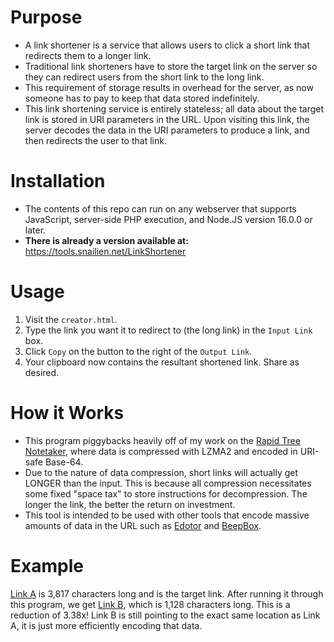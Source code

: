 # Purpose
 - A link shortener is a service that allows users to click a short link that redirects them to a longer link.
 - Traditional link shorteners have to store the target link on the server so they can redirect users from the short link to the long link.
 - This requirement of storage results in overhead for the server, as now someone has to pay to keep that data stored indefinitely.
 - This link shortening service is entirely stateless; all data about the target link is stored in URI parameters in the URL. Upon visiting this link, the server decodes the data in the URI parameters to produce a link, and then redirects the user to that link.

# Installation
 - The contents of this repo can run on any webserver that supports JavaScript, server-side PHP execution, and Node.JS version 16.0.0 or later.
 - **There is already a version available at:** https://tools.snailien.net/LinkShortener

# Usage
 1. Visit the `creator.html`.
 2. Type the link you want it to redirect to (the long link) in the `Input Link` box.
 3. Click `Copy` on the button to the right of the `Output Link`.
 4. Your clipboard now contains the resultant shortened link. Share as desired.

# How it Works
 - This program piggybacks heavily off of my work on the [Rapid Tree Notetaker](https://github.com/Snail51/Rapid-Tree-Note), where data is compressed with LZMA2 and encoded in URI-safe Base-64.
 - Due to the nature of data compression, short links will actually get LONGER than the input. This is because all compression necessitates some fixed "space tax" to store instructions for decompression. The longer the link, the better the return on investment.
 - This tool is intended to be used with other tools that encode massive amounts of data in the URL such as [Edotor](https://edotor.net/) and [BeepBox](https://www.beepbox.co/).

# Example
 [Link A](https://edotor.net/?engine=dot?engine=dot#%23%20Place%20the%20cursor%20inside%20%22graph%22%20to%20get%20some%20refactoring%20options%0A%0Adigraph%20%7B%0A%20%20%20%20root%20-%3E%20Combustion%0A%20%20%20%20root%20-%3E%20House%0A%20%20%20%20root%20-%3E%20Factory%0A%20%20%20%20root%20-%3E%20Nature%0A%20%20%20%20root%20-%3E%20Policy%0A%20%20%20%20root%20-%3E%20Infrastructure%0A%20%20%20%20Combustion%20-%3E%20Wood%0A%20%20%20%20Wood%20-%3E%20AdvWood%0A%20%20%20%20Combustion%20-%3E%20Coal%0A%20%20%20%20Coal%20-%3E%20AdvCoal%0A%20%20%20%20Coal%20-%3E%20Oil%0A%20%20%20%20Oil%20-%3E%20AdvOil%0A%20%20%20%20Oil%20-%3E%20NaturalGas%0A%20%20%20%20NaturalGas%20-%3E%20AdvGas%0A%20%20%20%20House%20-%3E%20Townhouse%0A%20%20%20%20Townhouse%20-%3E%20Apartment%0A%20%20%20%20NaturalGas%20-%3E%20Apartment%0A%20%20%20%20Oil%20-%3E%20Plastics%0A%20%20%20%20Infrastructure%20-%3E%20Recycling%0A%20%20%20%20Infrastructure%20-%3E%20Research1%0A%20%20%20%20Research1%20-%3E%20Research2%0A%20%20%20%20Factory%20-%3E%20Research2%0A%20%20%20%20Plastics%20-%3E%20Research2%0A%20%20%20%20Research2%20-%3E%20Research3%0A%20%20%20%20Electronics%20-%3E%20Research3%0A%20%20%20%20Recycling%20-%3E%20ChemicalRecycling%0A%20%20%20%20ChemicalRecycling%20-%3E%20EWasteRecycling%0A%20%20%20%20Plastics%20-%3E%20ChemicalRecycling%0A%20%20%20%20Electronics%20-%3E%20EWasteRecycling%0A%20%20%20%20Factory%20-%3E%20AdvFactory%0A%20%20%20%20AdvFactory%20-%3E%20OrganicFactory%0A%20%20%20%20AdvFactory%20-%3E%20Electronics%0A%20%20%20%20Nature%20-%3E%20Renewables%0A%20%20%20%20Factory%20-%3E%20Renewables%0A%20%20%20%20Renewables%20-%3E%20Wind%0A%20%20%20%20Wind%20-%3E%20LargeWind%0A%20%20%20%20LargeWind%20-%3E%20VerticalWind%0A%20%20%20%20Renewables%20-%3E%20Photovoltaics%0A%20%20%20%20Photovoltaics%20-%3E%20Solar%0A%20%20%20%20Solar%20-%3E%20ConcentratedSolar%0A%20%20%20%20Solar%20-%3E%20ModernSolar%0A%20%20%20%20Renewables%20-%3E%20Hydro%0A%20%20%20%20Hydro%20-%3E%20Dams%0A%20%20%20%20Hydro%20-%3E%20Wave%0A%20%20%20%20Electronics%20-%3E%20Wave%0A%20%20%20%20Renewables%20-%3E%20Geothermal%0A%20%20%20%20Geothermal%20-%3E%20DeepGeothermal%0A%20%20%20%20Infrastructure%20-%3E%20Nuclear%0A%20%20%20%20Electronics%20-%3E%20Nuclear%0A%20%20%20%20Nuclear%20-%3E%20Fission%0A%20%20%20%20Fission%20-%3E%20Uranium%0A%20%20%20%20Fission%20-%3E%20Thorium%0A%20%20%20%20Uranium%20-%3E%20Thorium%0A%20%20%20%20Nature%20-%3E%20Plants%0A%20%20%20%20Plants%20-%3E%20Trees%0A%20%20%20%20Plants%20-%3E%20PeatBog%0A%20%20%20%20Plants%20-%3E%20Biofuel%0A%20%20%20%20AdvOil%20-%3E%20Biofuel%0A%20%20%20%20Infrastructure%20-%3E%20DirectCarbonCapture%0A%20%20%20%20Electronics%20-%3E%20DirectCarbonCapture%0A%20%20%20%20Policy%20-%3E%20Subsidies%0A%20%20%20%20Policy%20-%3E%20Conservation%0A%20%20%20%20Conservation%20-%3E%20AquaticConservation%0A%20%20%20%20Policy%20-%3E%20Negawats%0A%20%20%20%20Infrastructure%20-%3E%20Distribution1%0A%20%20%20%20Distribution1%20-%3E%20Distribution2%0A%20%20%20%20Distribution2%20-%3E%20Distribution3%0A%20%20%20%20Plastics%20-%3E%20Distribution2%0A%20%20%20%20Electronics%20-%3E%20Distribution3%0A%20%20%20%20Trees%20-%3E%20Conservation%0A%20%20%20%20Biofuel%20-%3E%20OrganicFactory%0A%20%20%20%20Plastics%20-%3E%20VerticalWind%0A%20%20%20%20Plastics%20-%3E%20ModernSolar%0A%20%20%20%20Plants%20-%3E%20Algae%0A%20%20%20%20Nuclear%20-%3E%20Fusion%0A%20%20%20%20Fission%20-%3E%20Fusion%0A%20%20%20%20DirectCarbonCapture%20-%3E%20MethaneLandfill%0A%20%20%20%20Combustion%20-%3E%20Incineration%0A%20%20%20%20Recycling%20-%3E%20Incineration%0A%20%20%20%20Infrastructure%20-%3E%20ImprovedInsulation%0A%20%20%20%20House%20-%3E%20ImprovedInsulation%0A%20%20%20%20Oil%20-%3E%20ImprovedInsulation%0A%20%20%20%20Biofuel%20-%3E%20Corn%0A%20%20%20%20Biofuel%20-%3E%20Switchgrass%0A%20%20%20%20Rico%20-%3E%20Awesome%0A%20%20%20%20%0A%7D%0A) is 3,817 characters long and is the target link. After running it through this program, we get [Link B](https://snailien.net/tools/LinkShortener/unpack.php?enc=URI-B64&cmpr=LZMA2&data=3YCAgIJpjoCAgICAgID0va1gcTVP_53KII-eOPvXC8WQNzba83xcxPIL6QWA8bIaQ51rLD7-hYoarx_zbZj14uu0VARtddpygRCepQvwrzMv5H5nMZSjNzNJ_ViPA-tO0LUrWrPMXA2IIMg_EZYze7UKIoy9TlcLe4Ku-Pnb9fzma4uOknG5IZ8snT8McCyGtTj6sjx1awlniQ24PLM_uq4YB1_ciPvymBEercB6qwwDedyhDM9pUJe8sUxJ2PAfUJnoV0-_9zr0WnYqHACY4zmj6_-v8Dm5zY4OylfWSnidqeQYAkwfV_wc7Manr0TIllKbK4S9MiMKDNDbPmSUk97SXQg30bWGlXkN4CsdORsaBa84cRQjsU69Alw7vEVL_X8WmPI3-Fknsfxws9_BYCidDxCDPivvYiEYtuonXoWdseVo4XbDEoqtmCbWZMm_qj4TwUgwXpd3PNyFVeBDMYEFuiU6CiIxFuatVPy_kcEuDQj_v8YaJfZJiZAiwq5vinkeleFNKpWaU8pD7mVops57a7IhCtqPcEbxME3g6HKN06enrP4GVmAclFAVAYcBPJzSMWHlABpPitVES66NW0-1w-LbFdqsClOOtUUTHIykxi25e3S3wAUEvmy8kdZ1_8eqpXJ-MKg0V63pQpJlIpE1fP18t-QRw-8p5SvIwHwEzx-XX_eYJTNvf112BwxCTp3Il5fpnY1-LIomriNAf77SUVKf1tEaCMkZ2Yugzo28I2Z4pWss048nD6Fl318tbR8ZbcItgODr2CZWNXjgmXzayqCZbuuTtuonT3IUEb5kYoh0UhvlIvisVqRH5HBnYJDpEobPlrZ5gpYgntAAduMFiNJzIit5G23tMxx1LYZH6H8joqwbZtXspHtQYFPYhpGl-zVysDrEBf0Vw3zDIo_abVXGDV1dJ9S3ZaA7fCaPjRzGRd1UQWiIh-yAnui66LZFdGVcApnmH3KljUJiZoTKNSYmr_dKMCwtGaQmTEDvfJKHNpkwYDmj8ogwVoMvYHNG38Sxpc7Rw3Oor3-_ms-A), which is 1,128 characters long. This is a reduction of 3.38x! Link B is still pointing to the exact same location as Link A, it is just more efficiently encoding that data.